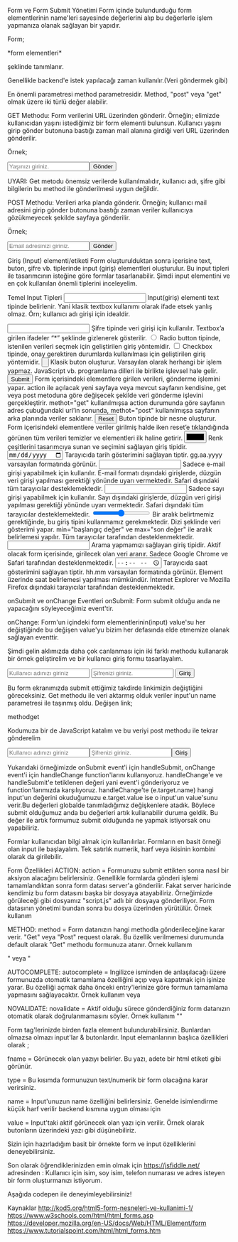 Form ve Form Submit Yönetimi
Form içinde bulundurduğu form elementlerinin name'leri sayesinde değerlerini alıp bu değerlerle işlem yapmanıza olanak sağlayan bir yapıdır.

Form;

<form action="siteadi" method="get|post">*form elementleri*</form>
şeklinde tanımlanır.

Genellikle backend'e istek yapılacağı zaman kullanılır.(Veri göndermek gibi)

En önemli parametresi method parametresidir. Method, "post" veya "get" olmak üzere iki türlü değer alabilir.

GET Methodu: Form verilerini URL üzerinden gönderir. Örneğin; elimizde kullanıcıdan yaşını istediğimiz bir form elementi bulunsun. Kullanıcı yaşını girip gönder butonuna bastığı zaman mail alanına girdiği veri URL üzerinden gönderilir.

Örnek;

<form method="GET"><input type="text" name="yas" placeholder="Yaşınızı giriniz." /><button type="submit">Gönder</button>
</form>
UYARI: Get metodu önemsiz verilerde kullanılmalıdır, kullanıcı adı, şifre gibi bilgilerin bu method ile gönderilmesi uygun değildir.

POST Methodu: Verileri arka planda gönderir. Örneğin; kullanıcı mail adresini girip gönder butonuna bastığı zaman veriler kullanıcıya gözükmeyecek şekilde sayfaya gönderilir.

Örnek;

<form method="POST"><input type="email" name="email" placeholder="Email adresinizi giriniz." /><button type="submit">Gönder</button>
</form>
Giriş (Input) elementi/etiketi
Form oluşturulduktan sonra içerisine text, buton, şifre vb. tiplerinde input (giriş) elementleri oluşturulur. Bu input tipleri ile tasarımcının isteğine göre formlar tasarlanabilir. Şimdi input elementini ve en çok kullanılan önemli tiplerini inceleyelim.

Temel Input Tipleri
<input type="text">
Input(giriş) elementi text tipinde belirlenir. Yani klasik textbox kullanımı olarak ifade etsek yanlış olmaz. Örn; kullanıcı adı girişi için idealdir.

<input type="password">
Şifre tipinde veri girişi için kullanılır. Textbox’a girilen ifadeler “*” şeklinde gizlenerek gösterilir.

<input type="radio"> 
Radio button tipinde, istenilen verileri seçmek için geliştirilen giriş yöntemidir.

<input type="checkbox">
Checkbox tipinde, onay gerektiren durumlarda kullanılması için geliştirilen giriş yöntemidir.

<input type="button"> 
Klasik buton oluşturur. Varsayılan olarak herhangi bir işlem yapmaz. JavaScript vb. programlama dilleri ile birlikte işlevsel hale gelir.

<input type="submit">
Form içerisindeki elementlere girilen verileri, gönderme işlemini yapar. action ile açılacak yeni sayfaya veya mevcut sayfanın kendisine, get veya post metoduna göre değişecek şekilde veri gönderme işlevini gerçekleştirir. methot="get" kullanılmışsa action durumunda göre sayfanın adres çubuğundaki url’in sonunda, methot="post" kullanılmışsa sayfanın arka planında veriler saklanır.

<input type="reset">
Buton tipinde bir nesne oluşturur. Form içerisindeki elementlere veriler girilmiş halde iken reset’e tıklandığında görünen tüm verileri temizler ve elementleri ilk haline getirir.

<input type="color">
Renk çeşitlerini tasarımcıya sunan ve seçimini sağlayan giriş tipidir.

<input type="date"> 
Tarayıcıda tarih gösterimini sağlayan tiptir. gg.aa.yyyy varsayılan formatında görünür.

<input type="email">
Sadece e-mail girişi yapabilmek için kullanılır. E-mail formatı dışındaki girişlerde, düzgün veri girişi yapılması gerektiği yönünde uyarı vermektedir. Safari dışındaki tüm tarayıcılar desteklemektedir.

<input type="number">
Sadece sayı girişi yapabilmek için kullanılır. Sayı dışındaki girişlerde, düzgün veri girişi yapılması gerektiği yönünde uyarı vermektedir. Safari dışındaki tüm tarayıcılar desteklemektedir.

<input type="range">
Bir aralık belirtmemiz gerektiğinde, bu giriş tipini kullanmamız gerekmektedir. Dizi şeklinde veri gösterimi yapar. min="başlangıç değer" ve max="son değer" ile aralık belirlemesi yapılır. Tüm tarayıcılar tarafından desteklenmektedir.

<input type="search">
Arama yapmamızı sağlayan giriş tipidir. Aktif olacak form içerisinde, girilecek olan veri aranır. Sadece Google Chrome ve Safari tarafından desteklenmektedir.

<input type="time">
Tarayıcıda saat gösterimini sağlayan tiptir. hh.mm varsayılan formatında görünür. Element üzerinde saat belirlemesi yapılması mümkündür. İnternet Explorer ve Mozilla Firefox dışındaki tarayıcılar tarafından desteklenmektedir.

onSubmit ve onChange Eventleri
onSubmit: Form submit olduğu anda ne yapacağını söyleyeceğimiz event'tir.

onChange: Form'un içindeki form elementlerinin(input) value'su her değiştiğinde bu değişen value'yu bizim her defasında elde etmemize olanak sağlayan eventtir.

Şimdi gelin aklımızda daha çok canlanması için iki farklı methodu kullanarak bir örnek geliştirelim ve bir kullanıcı giriş formu tasarlayalım.

<form method="GET">
  <input type="text" name="username" placeholder="Kullanıcı adınızı giriniz" />
  <input type="password" name="password" placeholder="Şifrenizi giriniz." />
  <button type="submit">Giriş</button>
</form>
Bu form ekranımızda submit ettiğimiz takdirde linkimizin değiştiğini göreceksiniz. Get methodu ile veri aktarmış olduk veriler input'un name parametresi ile taşınmış oldu. Değişen link;

methodget

Kodumuza bir de JavaScript katalım ve bu veriyi post methodu ile tekrar gönderelim
<form onsubmit="handleSubmit(e)" method="POST"><input type="text"name="username"placeholder="Kullanıcı adınızı giriniz"onchange="handleChange(event)"
  /><input type="password"name="password"placeholder="Şifrenizi giriniz."onchange="handleChange(event)"
  /><button type="submit">Giriş</button>
</form>

<script>var username;
  var password;
  function handleSubmit(e) {
    e.preventDefault();
    console.log("username:" + username + "-" + "password:" + password);
  }
  function handleChange(e) {
    if (e.target.name === "username") {
      username = e.target.value;
    }
    if (e.target.name === "password") {
      password = e.target.value;
    }
  }
</script>
Yukarıdaki örneğimizde onSubmit event'i için handleSubmit, onChange event'i için handleChange function'larını kullanıyoruz. handleChange'e ve handleSubmit'e tetiklenen değeri yani event'i gönderiyoruz ve function'larımızda karşılıyoruz. handleChange'te (e.target.name) hangi input'un değerini okuduğumuzu e.target.value ise o input'un value'sunu verir.Bu değerleri globalde tanımladığımız değişkenlere atadık. Böylece submit olduğumuz anda bu değerleri artık kullanabilir duruma geldik. Bu değer ile artık formumuz submit olduğunda ne yapmak istiyorsak onu yapabiliriz.

Formlar kullanıcıdan bilgi almak için kullanılırlar. Formların en basit örneği olan input ile başlayalım. Tek satırlık numerik, harf veya ikisinin kombini olarak da girilebilir.

Form Özellikleri
ACTION: action = Formunuzu submit ettikten sonra nasıl bir aksiyon alacağını belirlersiniz. Genellikle formlarda gönderi işlemi tamamlandıktan sonra form datası server'a gönderilir. Fakat server haricinde kendimiz bu form datasını başka bir dosyaya atayabiliriz. Örneğimizde görüleceği gibi dosyamız "script.js" adlı bir dosyaya gönderiliyor. Form datasının yönetimi bundan sonra bu dosya üzerinden yürütülür.
Örnek kullanım <form action="/script.js"></form>

METHOD: method = Form datanızın hangi methodla gönderileceğine karar verir. "Get" veya "Post" request olarak. Bu özellik verilmemesi durumunda default olarak "Get" methodu formunuza atanır.
Örnek kullanım <form action="/script.js" method="get">" veya "<form action="/script.js" method="post">

AUTOCOMPLETE: autocomplete = Ingilizce isminden de anlaşılacağı üzere formunuzda otomatik tamamlama özelliğini açıp veya kapatmak için işinize yarar. Bu özelliği açmak daha önceki entry'lerinize göre formun tamamlama yapmasını sağlayacaktır.
Örnek kullanım <form action="/script.js" autocomplete="on"> veya <form action="/script.js" autocomplete="off">

NOVALIDATE: novalidate = Aktif olduğu sürece gönderdiğiniz form datanızın otomatik olarak doğrulanmamasını söyler.
Örnek kullanım "<form action="/my_script.js" novalidate>"

Form tag'lerinizde birden fazla element bulundurabilirsiniz. Bunlardan olmazsa olmazı input'lar & butonlardır. Input elemanlarının başlıca özellikleri olarak ;

fname = Görünecek olan yazıyı belirler. Bu yazı, adete bir html etiketi gibi görünür.

type = Bu kısımda formunuzun text/numerik bir form olacağına karar verirsiniz.

name = Input'unuzun name özelliğini belirlersiniz. Genelde isimlendirme küçük harf verilir backend kısmına uygun olması için

value = Input'taki aktif görünecek olan yazı için verilir. Örnek olarak butonların üzerindeki yazı gibi düşünebiliriz.

Sizin için hazırladığım basit bir örnekte form ve input özelliklerini deneyebilirsiniz.

Son olarak öğrendiklerinizden emin olmak için https://jsfiddle.net/ adresinden : Kullanıcı için isim, soy isim, telefon numarası ve adres isteyen bir form oluşturmanızı istiyorum.

Aşağıda codepen ile deneyimleyebilirsiniz!



Kaynaklar
http://kod5.org/html5-form-nesneleri-ve-kullanimi-1/
https://www.w3schools.com/html/html_forms.asp
https://developer.mozilla.org/en-US/docs/Web/HTML/Element/form
https://www.tutorialspoint.com/html/html_forms.htm